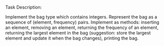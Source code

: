 Task Description:

Implement the bag type which contains integers. Represent the bag as a sequence 
of (element, frequency) pairs. Implement as methods: inserting an element, 
removing an element, returning the frequency of an element, returning the largest 
element in the bag (suggestion: store the largest element and update it when the 
bag changes), printing the bag.